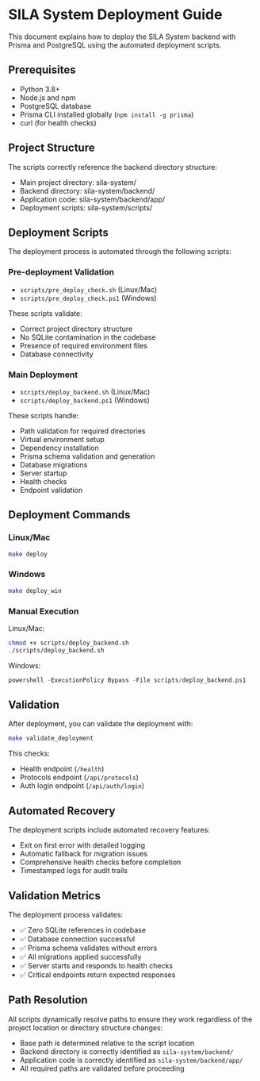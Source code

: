 # SILA System Deployment Guide

This document explains how to deploy the SILA System backend with Prisma and PostgreSQL using the automated deployment scripts.

## Prerequisites

- Python 3.8+
- Node.js and npm
- PostgreSQL database
- Prisma CLI installed globally (`npm install -g prisma`)
- curl (for health checks)

## Project Structure

The scripts correctly reference the backend directory structure:
- Main project directory: sila-system/
- Backend directory: sila-system/backend/
- Application code: sila-system/backend/app/
- Deployment scripts: sila-system/scripts/

## Deployment Scripts

The deployment process is automated through the following scripts:

### Pre-deployment Validation
- `scripts/pre_deploy_check.sh` (Linux/Mac)
- `scripts/pre_deploy_check.ps1` (Windows)

These scripts validate:
- Correct project directory structure
- No SQLite contamination in the codebase
- Presence of required environment files
- Database connectivity

### Main Deployment
- `scripts/deploy_backend.sh` (Linux/Mac)
- `scripts/deploy_backend.ps1` (Windows)

These scripts handle:
- Path validation for required directories
- Virtual environment setup
- Dependency installation
- Prisma schema validation and generation
- Database migrations
- Server startup
- Health checks
- Endpoint validation

## Deployment Commands

### Linux/Mac
```bash
make deploy
```

### Windows
```bash
make deploy_win
```

### Manual Execution

Linux/Mac:
```bash
chmod +x scripts/deploy_backend.sh
./scripts/deploy_backend.sh
```

Windows:
```powershell
powershell -ExecutionPolicy Bypass -File scripts/deploy_backend.ps1
```

## Validation

After deployment, you can validate the deployment with:
```bash
make validate_deployment
```

This checks:
- Health endpoint (`/health`)
- Protocols endpoint (`/api/protocols`)
- Auth login endpoint (`/api/auth/login`)

## Automated Recovery

The deployment scripts include automated recovery features:
- Exit on first error with detailed logging
- Automatic fallback for migration issues
- Comprehensive health checks before completion
- Timestamped logs for audit trails

## Validation Metrics

The deployment process validates:
- ✅ Zero SQLite references in codebase
- ✅ Database connection successful
- ✅ Prisma schema validates without errors
- ✅ All migrations applied successfully
- ✅ Server starts and responds to health checks
- ✅ Critical endpoints return expected responses

## Path Resolution

All scripts dynamically resolve paths to ensure they work regardless of the project location or directory structure changes:
- Base path is determined relative to the script location
- Backend directory is correctly identified as `sila-system/backend/`
- Application code is correctly identified as `sila-system/backend/app/`
- All required paths are validated before proceeding